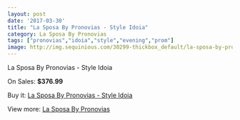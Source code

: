 ```yaml
---
layout: post
date: '2017-03-30'
title: "La Sposa By Pronovias - Style Idoia"
category: La Sposa By Pronovias
tags: ["pronovias","idoia","style","evening","prom"]
image: http://img.sequinious.com/30299-thickbox_default/la-sposa-by-pronovias-style-idoia.jpg
---
```

La Sposa By Pronovias - Style Idoia

On Sales: **$376.99**
<a href="https://www.sequinious.com/la-sposa-by-pronovias/1477-la-sposa-by-pronovias-style-idoia.html"><amp-img layout="responsive" width="600" height="600" src="//img.sequinious.com/30299-thickbox_default/la-sposa-by-pronovias-style-idoia.jpg" alt="La Sposa By Pronovias - Style Idoia 0" /></a>
<a href="https://www.sequinious.com/la-sposa-by-pronovias/1477-la-sposa-by-pronovias-style-idoia.html"><amp-img layout="responsive" width="600" height="600" src="//img.sequinious.com/30301-thickbox_default/la-sposa-by-pronovias-style-idoia.jpg" alt="La Sposa By Pronovias - Style Idoia 1" /></a>
<a href="https://www.sequinious.com/la-sposa-by-pronovias/1477-la-sposa-by-pronovias-style-idoia.html"><amp-img layout="responsive" width="600" height="600" src="//img.sequinious.com/30300-thickbox_default/la-sposa-by-pronovias-style-idoia.jpg" alt="La Sposa By Pronovias - Style Idoia 2" /></a>

Buy it: [La Sposa By Pronovias - Style Idoia](https://www.sequinious.com/la-sposa-by-pronovias/1477-la-sposa-by-pronovias-style-idoia.html "La Sposa By Pronovias - Style Idoia")

View more: [La Sposa By Pronovias](https://www.sequinious.com/24-la-sposa-by-pronovias "La Sposa By Pronovias")